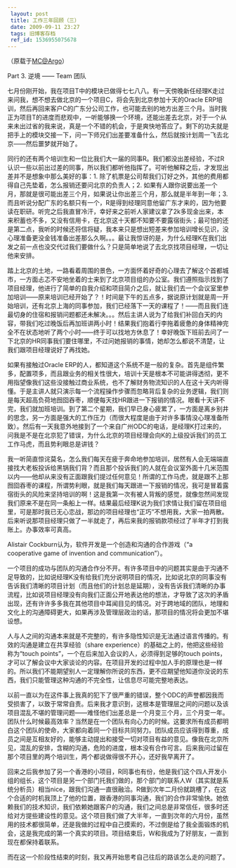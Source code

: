 ```yaml
---
 layout: post
 title: 工作三年回顾（三）
 date: 2009-09-11 23:27
 tags: 旧博客存档
 ref_id: 1536955075678
---
```

（原载于[MC@Argo](http://argo.sysu.edu.cn/bbscon?board=MC&file=M.1252682791.A)）

Part 3.  逆境 —— Team 团队

七月份刚开始，我在项目T中的模块已做得七七八八。有一天傍晚新任经理K走过来问我，想不想去做北京的一个项目C，将会先到北京参加十天的Oracle
ERP培训，然后再回来客户C的广东分公司工作，也可能去别的地方出差三个月。当时我正为项目T的进度而悲观中，一听能够换一个环境，还能出差去北京，对于一个从来未出过省的我来说，真是一个不错的机会，于是爽快地答应了。剩下的功夫就是把手上的模块交接一下，问一下师兄们出差要准备什么，然后就按计划周一飞去北京——然后噩梦就开始了。

同行的还有两个培训生和一位比我们大一届的同事R。我们都没出差经验，不过R认识一些以前出过差的同事，所以我们都听他指挥了。可听他解释之后，才发现出差并不是想象中那么美好的事：1.
除了机票是公司帮我们订好之外，其他的费用都得自己先垫着，怎么报销还要问北京的负责人；2.
如果有人跟你说要出差一个月，那就是很可能出差三个月，如果说让你出差三个月，那么就是半年到一年；3.
而且听说分配广东的名额只有一个，R是得到经理同意他留广东才来的，因为他要读在职研。听完之后我直冒冷汗，幸好来之前听人家建议拿了2k多现金出来，本来积蓄也不多，又没有信用卡，在北京这十天都不知要不要露宿街头；最可怕的还是第二点，我听的时候还将信将疑，我本来只是想出短差来参加培训增长见识，没心理准备更没金钱准备出差那么久啊。。。最让我惊讶的是，为什么经理K在我们出发之前一点也没交代过我们要做什么？只是简单地说了去北京找项目经理，一切让他来安排。

踏上北京的土地，一路看着周围的景色，一方面怀着好奇的心理去了解这个首都城市，一方面忐忑不安地坐着的士来到了北京项目组的办公室。我们遵照指示找到了项目经理，他进行了简单的自我介绍和项目简介之后，就让我们去一个会议室里参加培训——原来培训已经开始了？！时间是下午的五点多，据说原计划就是周一开始培训，还有北京上海的同事参加，我们已经落下一天的课程了！——而且我们连最切身的住宿和报销问题都还未解决。。。然后主讲人说为了给我们补回白天的内容，带我们吃过晚饭后再加班讲两小时！结果我们抱着行李拖着疲惫的身体精神完全不在状态地听了两个小时——终于可以找地方休息了！幸好晚饭下班前去问了一下北京的HR同事我们要住哪里，不过问她报销的事情，她却怎么都说不清楚，让我们跟项目经理说好了再找她。

如果有接触过Oracle
ERP的人，都知道这个系统不是一般的复杂。首先是组件繁多，配置项多，而且跟业务的相关性很大，培训十天是根本不可能讲得透彻，更不用指望像我们这些没接触过商业系统，也不了解财务物流知识的人在这十天内听得懂。于是主讲人就只演示每一个流程操作步骤而忽略背后复杂的业务逻辑，我们则是每天超高负荷地囫囵吞枣，顺便每天找HR跟进一下报销的情况。眼看十天讲不完，我们就加班培训。到了第二个星期，我们早已身心疲累了，一方面是离乡别井的思念，另一方面是强大的工作压力（而很大程度是由于对许多事情没心理准备所致）。然后有一天我意外地接到了一个来自广州ODC的电话，是经理K打过来的，问我是不是在北京犯了错误，为什么北京的项目经理会向K的上级投诉我们的员工工作马虎，而且势利眼总是讲钱？

我一听简直惊诧莫名，怎么我们每天在疲于奔命地参加培训，居然有人会无端端直接找大老板投诉给黑锅我们背？而且那个投诉我们的人就在会议室外面十几米范围以内——他却从来没有正面跟我们提过任何意见！所谓的工作马虎，就是跟不上那囫囵吞枣的课程，所谓势利眼，就是我们每天跟进一下报销的情况，我可是冒着露宿街头的风险来坚持培训的啊！这是我第一次有被人背叛的感觉，就像忽然间发现我们原来不是在同一条船上一样。结果最后经理K说为我们求情让我们留在项目组里，可是那时我已无心恋战，那边的项目经理也“正巧”不想用我，大家一拍两散。后来听说那项目经理只做了一半就走了，再后来我的报销款项经过了半年才打到我账上。办事效率可真高。

Alistair Cockburn认为，软件开发是一个创造和沟通的合作游戏（“a cooperative game of invention and
communication”）。

一个项目的成功与团队的沟通合作分不开。有许多项目中的问题其实是由于沟通不足导致的，比如说经理K没有给我们充分说明项目的情况，比如说北京的同事没有告诉我们清晰的项目计划（而且他们的计划总是延期），没有告诉我们清晰的办事流程，比如说项目经理没有向我们正面公开地表达他的想法，才导致了这次的矛盾出现，还有许许多多我在其他项目中耳闻目见的情况。对于跨地域的团队，地理和文化上的沟通障碍更大，如果再涉及管理层政治的话，那项目的情况将会更加不堪设想。

人与人之间的沟通本来就是不完整的，有许多隐性知识是无法通过语言传播的。有效的沟通是建立在共享经验（share
experience）的基础之上的，他把这些经验称为“touch points”，一个在后来加入会议的人，必须得到足够的touch
points，才可以了解会议中大家谈论的内容。在项目开发的过程中加人手的原理也是一样的。所以我们不能期望别人一定理解你所说的东西，更不应期望他知道你没说的东西，我们只能管理这种沟通的不完全性，让信息尽可能完整地表达。

以前一直以为在这件事上我真的犯下了很严重的错误，整个ODC的声誉都因我而受损害了，以致于常常自责。后来我才意识到，这根本是管理层之间的问题以及该项目混乱不堪的管理问题——难怪他们出差总是一个月变三个月，三个月变一年。团队什么时候最高效率？当然是在一个团队有向心力的时候。这要求所有成员都明白这个团队的使命，大家都向着同一个目标共同努力。团队成员应该得到尊重，成员之间是互相友好的，能够主动提出和接受一切对项目有益的意见。像我在北京所见，混乱的安排，含糊的沟通，危险的进度，根本没有合作可言。后来我问过留在那个项目里的两个培训生，两个都说做得很不开心，还好我早离开了。

回来之后我参加了另一个香港的小项目，R同事也有份，他是我们这个四人开发小组的组长，这个项目是另一个部门托我们做的，那个部门的联系人W（其实就是系统分析员）相当nice，跟我们沟通一直很融洽。R做到次年二月份就跳槽了，在这个合适的时机我顶上了他的位置，跟香港的同事沟通，我们的合作非常愉快。她依赖我们的技术知识，我们依赖她跟客户的沟通，我们之间总是非常信任，很多时还给对方提些建设性的意见。这个项目我们做了大半年，一直到次年的六月份，虽然用的技术都很简单，还是我做的过程中自己摸索的，不过倒是给了我全面锻炼的机会，这是我完成的第一个真实的项目。项目结束后，W和我成为了好朋友，一直到现在都保持着联系。

而在这一个阶段性结束的时刻，我又再开始思考自己往后的路该怎么走的问题了。

